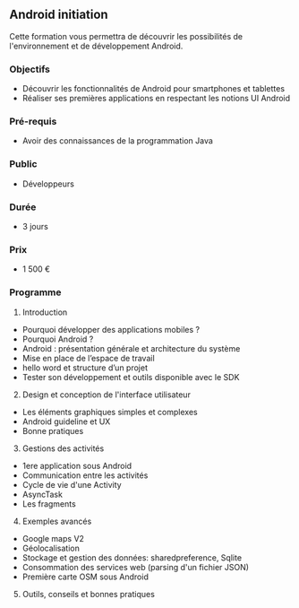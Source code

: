 ## Android initiation
Cette formation vous permettra de découvrir les possibilités de l'environnement et de développement Android.

### Objectifs
   * Découvrir les fonctionnalités de Android pour smartphones et tablettes
   * Réaliser ses premières applications en respectant les notions UI Android

### Pré-requis
   * Avoir des connaissances de la programmation Java

### Public
  * Développeurs

### Durée
* 3 jours

### Prix
* 1 500 €

### Programme
1. Introduction
  * Pourquoi développer des applications mobiles ?
  * Pourquoi Android ?
  * Android : présentation générale et architecture du système
  * Mise en place de l’espace de travail
  * hello word et structure d’un projet
  * Tester son développement et outils disponible avec le SDK
2. Design et conception de l'interface utilisateur
  * Les éléments graphiques simples et complexes
  * Android guideline et UX
  * Bonne pratiques
3. Gestions des activités
  * 1ere application sous Android
  * Communication entre les activités
  * Cycle de vie d'une Activity
  * AsyncTask
  * Les fragments
4. Exemples avancés
  * Google maps V2
  * Géolocalisation
  * Stockage et gestion des données: sharedpreference, Sqlite
  * Consommation des services web (parsing d'un fichier JSON)
  * Première carte OSM sous Android
5. Outils, conseils et bonnes pratiques
